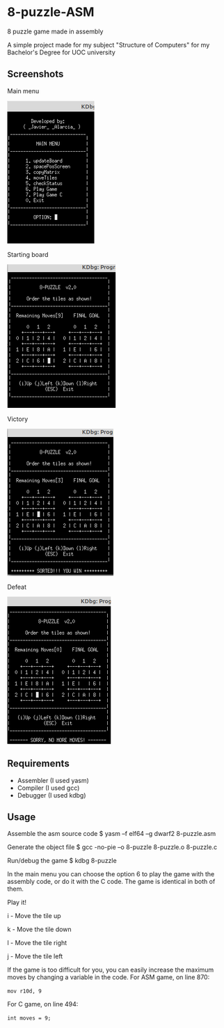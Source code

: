 # 8-puzzle-ASM
8 puzzle game made in assembly

A simple project made for my subject "Structure of Computers" for my Bachelor's Degree for UOC university

## Screenshots 
Main menu

![Main menu](/images/main-menu.png)

Starting board

![Starting board](/images/starting-board.png)

Victory

![Victory](/images/victory.png)

Defeat

![Defeat](/images/defeat.png)


## Requirements
- Assembler (I used yasm)
- Compiler (I used gcc)
- Debugger (I used kdbg)

## Usage
Assemble the asm source code
    $ yasm –f elf64 –g dwarf2 8-puzzle.asm

Generate the object file
    $ gcc -no-pie –o 8-puzzle 8-puzzle.o 8-puzzle.c
	
Run/debug the game
    $ kdbg 8-puzzle
	
In the main menu you can choose the option 6 to play the game with the assembly code, or do it with the C code. The game is identical in both of them.

Play it!

i - Move the tile up

k - Move the tile down

l - Move the tile right

j - Move the tile left


If the game is too difficult for you, you can easily increase the maximum moves by changing a variable in the code.
For ASM game, on line 870:

`mov r10d, 9`

For C game, on line 494:

`int moves = 9;`
	
